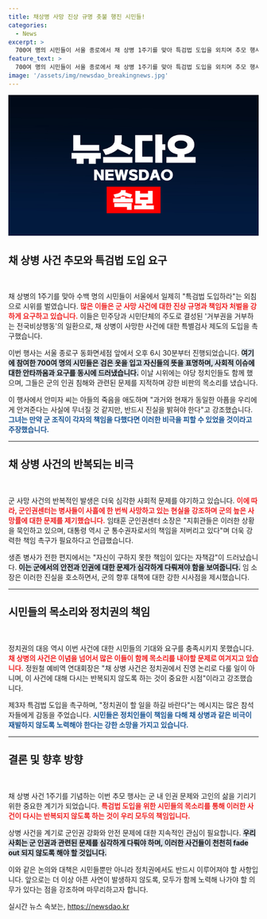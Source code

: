 ```yaml
---
title: 채상병 사망 진상 규명 촛불 행진 시민들!
categories:
  - News
excerpt: >
  700여 명의 시민들이 서울 종로에서 채 상병 1주기를 맞아 특검법 도입을 외치며 추모 행사를 열었습니다. 유가족과 시민들은 군 사망 사건의 책임자 처벌과 재발 방지를 촉구하며 진상 규명을 요구했습니다.
feature_text: >
  700여 명의 시민들이 서울 종로에서 채 상병 1주기를 맞아 특검법 도입을 외치며 추모 행사를 열었습니다. 유가족과 시민들은 군 사망 사건의 책임자 처벌과 재발 방지를 촉구하며 진상 규명을 요구했습니다.
image: '/assets/img/newsdao_breakingnews.jpg'
---
```


<p><img src="/assets/img/newsdao_breakingnews.jpg" alt="pcversion 속보" /></p>

<h2 data-ke-size="size26">채 상병 사건 추모와 특검법 도입 요구</h2>

<p data-ke-size="size16">&nbsp;</p>

<p>채 상병의 1주기를 맞아 수백 명의 시민들이 서울에서 일제히 "특검법 도입하라"는 외침으로 시위를 벌였습니다. <b><span style="color: #ee2323;">많은 이들은 군 사망 사건에 대한 진상 규명과 책임자 처벌을 강하게 요구하고 있습니다.</span></b> 이들은 민주당과 시민단체의 주도로 결성된 '거부권을 거부하는 전국비상행동'의 일환으로, 채 상병이 사망한 사건에 대한 특별검사 제도의 도입을 촉구했습니다. </p>

<p>이번 행사는 서울 종로구 동화면세점 앞에서 오후 6시 30분부터 진행되었습니다. <b><span style="background-color: #21538527;">여기에 참여한 700여 명의 시민들은 검은 옷을 입고 자신들의 뜻을 표명하며, 사회적 이슈에 대한 안타까움과 요구를 동시에 드러냈습니다.</span></b> 이날 시위에는 야당 정치인들도 함께 했으며, 그들은 군의 인권 침해와 관련된 문제를 지적하며 강한 비판의 목소리를 냈습니다.</p>

<p>이 행사에서 안미자 씨는 아들의 죽음을 애도하며 "과거와 현재가 동일한 아픔을 우리에게 안겨준다는 사실에 무너질 것 같지만, 반드시 진실을 밝혀야 한다"고 강조했습니다. <b><span style="color: #1a5490;">그녀는 만약 군 조직이 각자의 책임을 다했다면 이러한 비극을 피할 수 있었을 것이라고 주장했습니다.</span></b> </p>

<hr>

<h2 data-ke-size="size26">채 상병 사건의 반복되는 비극</h2>

<p data-ke-size="size16">&nbsp;</p>

<p>군 사망 사건의 반복적인 발생은 더욱 심각한 사회적 문제를 야기하고 있습니다. <b><span style="color: #ee2323;">이에 따라, 군인권센터는 병사들이 사흘에 한 번씩 사망하고 있는 현실을 강조하며 군의 높은 사망률에 대한 문제를 제기했습니다.</span></b> 임태훈 군인권센터 소장은 "지휘관들은 이러한 상황을 묵인하고 있으며, 대통령 역시 군 통수권자로서의 책임을 저버리고 있다"며 더욱 강력한 책임 촉구가 필요하다고 언급했습니다. </p>

<p>생존 병사가 전한 편지에서는 "자신이 구하지 못한 책임이 있다는 자책감"이 드러났습니다. <b><span style="background-color: #21538527;">이는 군에서의 안전과 인권에 대한 문제가 심각하게 다뤄져야 함을 보여줍니다.</span></b> 임 소장은 이러한 진실을 호소하면서, 군의 향후 대책에 대한 강한 시사점을 제시했습니다.</p>

<hr>

<h2 data-ke-size="size26">시민들의 목소리와 정치권의 책임</h2>

<p data-ke-size="size16">&nbsp;</p>

<p>정치권의 대응 역시 이번 사건에 대한 시민들의 기대와 요구를 충족시키지 못했습니다. <b><span style="color: #ee2323;">채 상병의 사건은 이념을 넘어서 많은 이들이 함께 목소리를 내야할 문제로 여겨지고 있습니다.</span></b> 정원철 예비역 연대회장은 "채 상병 사건은 정치권에서 진영 논리로 다룰 일이 아니며, 이 사건에 대해 다시는 반복되지 않도록 하는 것이 중요한 시점"이라고 강조했습니다. </p>

<p>제3자 특검법 도입을 촉구하며, "정치권이 할 일을 하길 바란다"는 메시지는 많은 참석자들에게 감동을 주었습니다. <b><span style="color: #1a5490;">시민들은 정치인들이 책임을 다해 채 상병과 같은 비극이 재발하지 않도록 노력해야 한다는 강한 소망을 가지고 있습니다.</span></b> </p>

<hr>

<h2 data-ke-size="size26">결론 및 향후 방향</h2>

<p data-ke-size="size16">&nbsp;</p>

<p>채 상병 사건 1주기를 기념하는 이번 추모 행사는 군 내 인권 문제와 고인의 삶을 기리기 위한 중요한 계기가 되었습니다. <b><span style="color: #ee2323;">특검법 도입을 위한 시민들의 목소리를 통해 이러한 사건이 다시는 반복되지 않도록 하는 것이 우리 모두의 책임입니다.</span></b> </p>

<p>상병 사건을 계기로 군인권 강화와 안전 문제에 대한 지속적인 관심이 필요합니다. <b><span style="background-color: #21538527;">우리 사회는 군 인권과 관련된 문제를 심각하게 다뤄야 하며, 이러한 사건들이 천천히 fade out 되지 않도록 해야 할 것입니다.</span></b> </p>

<p>이와 같은 논의와 대책은 시민들뿐만 아니라 정치권에서도 반드시 이루어져야 할 사항입니다. 앞으로는 더 이상 아픈 사연이 발생하지 않도록, 모두가 함께 노력해 나가야 할 의무가 있다는 점을 강조하며 마무리하고자 합니다. </p>
실시간 뉴스 속보는, <a href="https://newsdao.kr" rel="dofollow">https://newsdao.kr</a>


